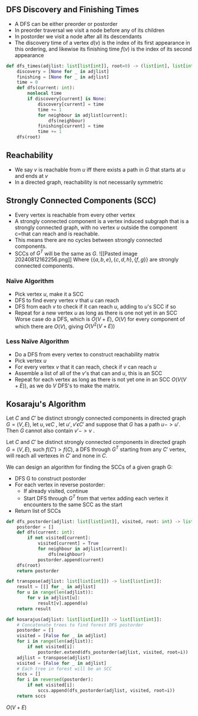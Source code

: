 ## DFS Discovery and Finishing Times
- A DFS can be either preorder or postorder 
- In preorder traversal we visit a node before any of its children
- In postorder we visit a node after all its descendants
- The discovery time of a vertex $d(v)$ is the index of its first appearance in this ordering, and likewise its finishing time $f(v)$ is the index of its second appearance
``` python
def dfs_times(adjlist: list[list[int]], root=0) -> (list[int], list[int]):
	discovery = [None for _ in adjlist]
	finishing = [None for _ in adjlist]
	time = 0
	def dfs(current: int):
		nonlocal time
		if discovery[current] is None:
			discovery[current] = time
			time += 1
			for neighbour in adjlist[current]:
				dfs(neighbour)
			finishing[current] = time
			time += 1
	dfs(root)
```

## Reachability
- We say $v$ is reachable from $u$ iff there exists a path in $G$ that starts at $u$ and ends at $v$
- In a directed graph, reachability is not necessarily symmetric

## Strongly Connected Components (SCC)
- Every vertex is reachable from every other vertex
- A strongly connected component is a vertex induced subgraph that is a strongly connected graph, with no vertex $u$ outside the component c=that can reach and is reachable.
- This means there are no cycles between strongly connected components. 
- SCCs of $G^T$ will be the same as $G$.
![[Pasted image 20240812162256.png]]
Where $\{\{a,b,e\},\{c,d,h\},\{f,g\}\}$ are strongly connected components.

### Naïve Algorithm
- Pick vertex $u$, make it a SCC
- DFS to find every vertex $v$ that $u$ can reach
- DFS from each $v$ to check if it can reach $u$, adding to $u$'s SCC if so
- Repeat for a new vertex $u$ as long as there is one not yet in an SCC
Worse case do a DFS, which is $O(V+E)$, $O(V)$ for every component of which there are $O(V)$, giving $O(V^2(V+E))$ 

### Less Naïve Algorithm
- Do a DFS from every vertex to construct reachability matrix
- Pick vertex $u$
- For every vertex $v$ that it can reach, check if $v$ can reach $u$
- Assemble a list of all of the $v$'s that can and $u$, this is an SCC
- Repeat for each vertex as long as there is not yet one in an SCC
$O(V(V+E))$, as we do $V$ DFS's to make the matrix.

## Kosaraju's Algorithm
Let $C$ and $C'$ be distinct strongly connected components in directed graph $G=(V,E)$, let $u, v \epsilon C$ , let $u', v' \epsilon C'$ and suppose that $G$ has a path $u -> u'$. Then $G$ cannot also contain $v'->v$ .

Let $C$ and $C'$ be distinct strongly connected components in directed graph $G=(V,E)$, such $f(C') > f(C)$, a DFS through $G^T$ starting from any $C'$ vertex, will reach all vertexes in $C'$ and none in $C$.

We can design an algorithm for finding the SCCs of a given graph G:
- DFS G to construct postorder
- For each vertex in reverse postorder:
	- If already visited, continue
	- Start DFS through $G^T$ from that vertex adding each vertex it encounters to the same SCC as the start
- Return list of SCCs
```python
def dfs_postorder(adjlist: list[list[int]], visited, root: int) -> list[int]:
	postorder = []
	def dfs(current: int):
		if not visited[current]:
			visited[current] = True
			for neighbour in adjlist[current]:
				dfs(neighbour)
			postorder.append(current)
	dfs(root)
	return postorder

def transpose(adjlist: list[list[int]]) -> list[list[int]]:
	result = [[] for _ in adjlist]
	for u in range(len(adjlist)):
		for v in adjlist[u]:
			result[v].append(u)
	return result

def kosarajus(adjlist: list[list[int]]) -> list[list[int]]:
	# Concatenate trees to find forest DFS postorder
	postorder = []
	visited = [False for _ in adjlist]
	for i in range(len(adjlist)):
		if not visited[i]:
			postorder.extend(dfs_postorder(adjlist, visited, root=i))
	adjlist = transpose(adjlist)
	visited = [False for _ in adjlist]
	# Each tree in forest will be an SCC
	sccs = []
	for i in reversed(postorder):
		if not visited[i]:
			sccs.append(dfs_postorder(adjlist, visited, root=i))
	return sccs
```
$O(V+E)$

